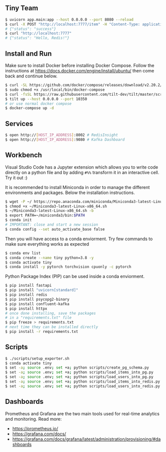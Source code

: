 ## Tiny Team


```sh
$ uvicorn app.main:app --host 0.0.0.0 --port 8080 --reload
$ curl -X POST "http://localhost:7777/item" -H "Content-Type: application/json" -d '"Hello, Redis!"'
# {"status": "success"}
$ curl "http://localhost:7777"
# {"status": "Hello, Redis!"}
```

## Install and Run

Make sure to install Docker before installing Docker Compose. Follow
the instructions at https://docs.docker.com/engine/install/ubuntu/ then
come back and continue below.

```sh
$ curl -SL https://github.com/docker/compose/releases/download/v2.20.2/docker-compose-linux-x86_64 -o /usr/local/bin/docker-compose
$ sudo chmod +x /usr/local/bin/docker-compose
$ curl -fsSL https://raw.githubusercontent.com/tilt-dev/tilt/master/scripts/install.sh | bash
$ tilt up --host 0.0.0.0 --port 10350
# or use normal docker compose
$ docker-compose up -d
```

## Services

```sh
$ open http://[HOST_IP_ADDRESS]:8002 # RedisInsight
$ open http://[HOST_IP_ADDRESS]:9080 # Kafka Dashboard
```

## Workbench

Visual Studio Code has a Jupyter extension which allows you to write
code directly on a python file and by adding `#%%` transform it in
an interactive cell. Try it out :)

It is recommended to install Miniconda in order to manage the different
environments and packages. Below the installation instructions.

```sh
$ wget -P ~/ https://repo.anaconda.com/miniconda/Miniconda3-latest-Linux-x86_64.sh
$ chmod +x ~/Miniconda3-latest-Linux-x86_64.sh
$ ~/Miniconda3-latest-Linux-x86_64.sh -b
$ export PATH=~/miniconda3/bin:$PATH
$ conda init
# IMPORTANT: close and start a new session
$ conda config --set auto_activate_base false
```

Then you will have access to a conda enviorment. Try few commands
to make sure everything works as expected

```sh
$ conda env list
$ conda create --name tiny python=3.8 -y
$ conda activate tiny
$ conda install -y pytorch torchvision cpuonly -c pytorch
```

Python Package Index (PIP) can be used inside a conda enviorment.

```sh
$ pip install fastapi
$ pip install "uvicorn[standard]"
$ pip install redis
$ pip install psycopg2-binary
$ pip install confluent-kafka
$ pip install httpx
# once done installing, save the packages
# in a "requirements.txt" file
$ pip freeze > requirements.txt
# next time they can be installed directly
$ pip install -r requirements.txt
```

## Scripts

```sh
$ ./scripts/setup_exporter.sh
$ conda activate tiny
$ set -a; source .env; set +a; python scripts/create_pg_schema.py
$ set -a; source .env; set +a; python scripts/load_items_into_pg.py
$ set -a; source .env; set +a; python scripts/load_users_into_pg.py
$ set -a; source .env; set +a; python scripts/load_items_into_redis.py
$ set -a; source .env; set +a; python scripts/load_users_into_redis.py
```

## Dashboards

Prometheus and Grafana are the two main tools used for
real-time analytics and monitoring. Read more:

- https://prometheus.io/
- https://grafana.com/docs/
- https://grafana.com/docs/grafana/latest/administration/provisioning/#dashboards

